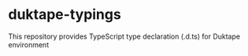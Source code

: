 # duktape-typings

This repository provides TypeScript type declaration (.d.ts) for Duktape environment
